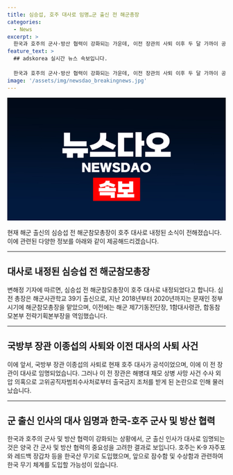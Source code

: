 ```yaml
---
title: 심승섭, 호주 대사로 임명…군 출신 전 해군총장
categories:
  - News
excerpt: >
  한국과 호주의 군사·방산 협력이 강화되는 가운데, 이전 장관의 사퇴 이후 두 달 가까이 공석이었던 호주 대사직에 심승섭 전 해군참모총장이 내정됐다. 심 전 총장은 해군 참모로 근무한 경력을 갖추고 있으며, 한국산 무기를 도입한 호주와의 관계 개선에 기여할 것으로 예상된다. 이는 군 출신 인사가 직업 외교관보다 적합하다고 보는 정부의 판단으로 보인다.
feature_text: >
  ## adskorea 실시간 뉴스 속보입니다.

  한국과 호주의 군사·방산 협력이 강화되는 가운데, 이전 장관의 사퇴 이후 두 달 가까이 공석이었던 호주 대사직에 심승섭 전 해군참모총장이 내정됐다. 심 전 총장은 해군 참모로 근무한 경력을 갖추고 있으며, 한국산 무기를 도입한 호주와의 관계 개선에 기여할 것으로 예상된다. 이는 군 출신 인사가 직업 외교관보다 적합하다고 보는 정부의 판단으로 보인다.
image: '/assets/img/newsdao_breakingnews.jpg'
---
```


![adskorea 속보](/assets/img/newsdao_breakingnews.jpg)

<p>현재 해군 출신의 심승섭 전 해군참모총장이 호주 대사로 내정된 소식이 전해졌습니다. 이에 관련된 다양한 정보를 아래와 같이 제공해드리겠습니다.</p>

<hr />

<h2 data-ke-size="size26">대사로 내정된 심승섭 전 해군참모총장</h2>

<p>변해정 기자에 따르면, 심승섭 전 해군참모총장이 호주 대사로 내정되었다고 합니다. 심 전 총장은 해군사관학교 39기 출신으로, 지난 2018년부터 2020년까지는 문재인 정부 시기에 해군참모총장을 맡았으며, 이전에는 해군 제7기동전단장, 1함대사령관, 합동참모본부 전략기획본부장을 역임했습니다.</p>

<hr />

<h2 data-ke-size="size26">국방부 장관 이종섭의 사퇴와 이전 대사의 사퇴 사건</h2>

<p>이에 앞서, 국방부 장관 이종섭의 사퇴로 현재 호주 대사가 공석이었으며, 이에 이 전 장관이 대사로 임명되었습니다. 그러나 이 전 장관은 해병대 채모 상병 사망 사건 수사 외압 의혹으로 고위공직자범죄수사처로부터 출국금지 조처를 받게 된 논란으로 인해 물러났습니다.</p>

<hr />

<h2 data-ke-size="size26">군 출신 인사의 대사 임명과 한국-호주 군사 및 방산 협력</h2>

<p>한국과 호주의 군사 및 방산 협력이 강화되는 상황에서, 군 출신 인사가 대사로 임명되는 것은 양국 간 군사 및 방산 협력의 중요성을 고려한 결과로 보입니다. 호주는 K-9 자주포와 레드백 장갑차 등을 한국산 무기로 도입했으며, 앞으로 잠수함 및 수상함과 관련하여 한국 무기 체계를 도입할 가능성이 있습니다.</p>

